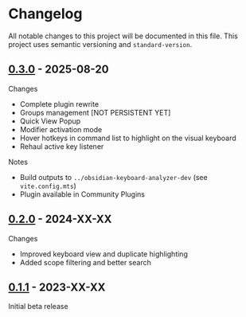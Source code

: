 # Changelog

All notable changes to this project will be documented in this file. This project uses semantic versioning and `standard-version`.

## [0.3.0] - 2025-08-20

Changes

- Complete plugin rewrite
- Groups management [NOT PERSISTENT YET]
- Quick View Popup
- Modifier activation mode
- Hover hotkeys in command list to highlight on the visual keyboard
- Rehaul active key listener

Notes

- Build outputs to `../obsidian-keyboard-analyzer-dev` (see `vite.config.mts`)
- Plugin available in Community Plugins

## [0.2.0] - 2024-XX-XX

Changes

- Improved keyboard view and duplicate highlighting
- Added scope filtering and better search

## [0.1.1] - 2023-XX-XX

Initial beta release

[0.3.0]: https://github.com/cogscides/obsidian-keyboard-analyzer/releases/tag/v0.3.0
[0.2.0]: https://github.com/cogscides/obsidian-keyboard-analyzer/releases/tag/v0.2.0
[0.1.1]: https://github.com/cogscides/obsidian-keyboard-analyzer/releases/tag/v0.1.1
